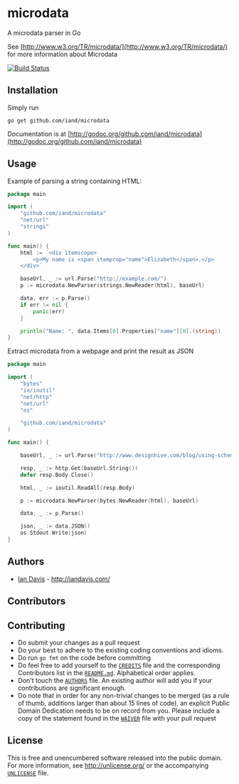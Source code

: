# microdata

A microdata parser in Go

See [http://www.w3.org/TR/microdata/](http://www.w3.org/TR/microdata/) for more information about Microdata

[![Build Status](https://travis-ci.org/iand/microdata.svg?branch=master)](https://travis-ci.org/iand/microdata)

## Installation

Simply run

    go get github.com/iand/microdata

Documentation is at [http://godoc.org/github.com/iand/microdata](http://godoc.org/github.com/iand/microdata)

## Usage

Example of parsing a string containing HTML:

```go
package main

import (
    "github.com/iand/microdata"
    "net/url"
    "strings"
)

func main() {
    html := `<div itemscope>
        <p>My name is <span itemprop="name">Elizabeth</span>.</p>
    </div>`

    baseUrl, _ := url.Parse("http://example.com/")
    p := microdata.NewParser(strings.NewReader(html), baseUrl)

    data, err := p.Parse()
    if err != nil {
        panic(err)
    }

    println("Name: ", data.Items[0].Properties["name"][0].(string))
}
```

Extract microdata from a webpage and print the result as JSON

```go
package main

import (
    "bytes"
    "io/ioutil"
    "net/http"
    "net/url"
    "os"

    "github.com/iand/microdata"
)

func main() {

    baseUrl, _ := url.Parse("http://www.designhive.com/blog/using-schemaorg-microdata")

    resp, _ := http.Get(baseUrl.String())
    defer resp.Body.Close()

    html, _ := ioutil.ReadAll(resp.Body)

    p := microdata.NewParser(bytes.NewReader(html), baseUrl)

    data, _ := p.Parse()

    json, _ := data.JSON()
    os.Stdout.Write(json)
}
```

## Authors

* [Ian Davis](http://github.com/iand) - <http://iandavis.com/>

## Contributors

## Contributing

* Do submit your changes as a pull request
* Do your best to adhere to the existing coding conventions and idioms.
* Do run `go fmt` on the code before committing
* Do feel free to add yourself to the [`CREDITS`](CREDITS) file and the
  corresponding Contributors list in the [`README.md`](README.md).
  Alphabetical order applies.
* Don't touch the [`AUTHORS`](AUTHORS) file. An existing author will add you if
  your contributions are significant enough.
* Do note that in order for any non-trivial changes to be merged (as a rule
  of thumb, additions larger than about 15 lines of code), an explicit
  Public Domain Dedication needs to be on record from you. Please include
  a copy of the statement found in the [`WAIVER`](WAIVER) file with your pull request

## License

This is free and unencumbered software released into the public domain. For more
information, see <http://unlicense.org/> or the accompanying [`UNLICENSE`](UNLICENSE) file.
